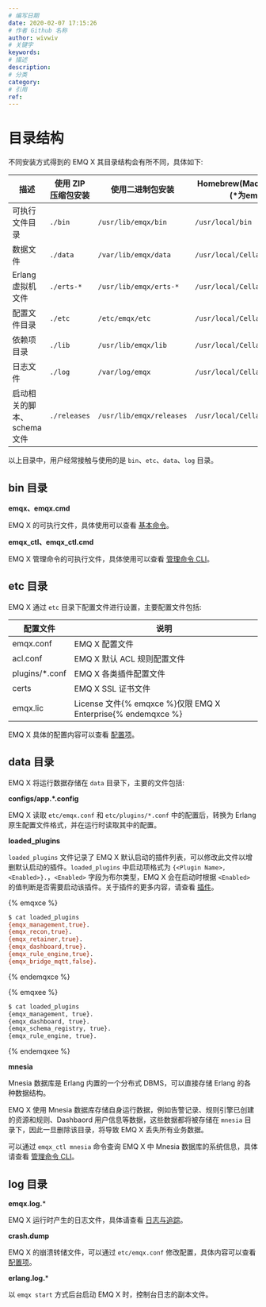 ```yaml
---
# 编写日期
date: 2020-02-07 17:15:26
# 作者 Github 名称
author: wivwiv
# 关键字
keywords:
# 描述
description:
# 分类
category: 
# 引用
ref:
---
```


# 目录结构

不同安装方式得到的 EMQ X 其目录结构会有所不同，具体如下:

| 描述                        | 使用 ZIP 压缩包安装                 | 使用二进制包安装                  | Homebrew(MacOS-10.15.7) 安装 (*为emqx版本号) |
| --------------------------- | -------------------------------- | ----------------------------- | -----------------------------         |
| 可执行文件目录              | `./bin`                          | `/usr/lib/emqx/bin`           | `/usr/local/bin`                        |
| 数据文件                    | `./data`                         | `/var/lib/emqx/data`          | `/usr/local/Cellar/emqx/*/data`        |
| Erlang 虚拟机文件           | `./erts-*`                       | `/usr/lib/emqx/erts-*`        | `/usr/local/Cellar/emqx/*/erts-`       |
| 配置文件目录                | `./etc`                          | `/etc/emqx/etc`               | `/usr/local/Cellar/emqx/*/etc`          |
| 依赖项目录                  | `./lib`                          | `/usr/lib/emqx/lib`           | `/usr/local/Cellar/emqx/*/lib`         |
| 日志文件                    | `./log`                          | `/var/log/emqx`               | `/usr/local/Cellar/emqx/*/log`         |
| 启动相关的脚本、schema 文件 | `./releases`                     | `/usr/lib/emqx/releases`      | `/usr/local/Cellar/emqx/*/releases`      |


以上目录中，用户经常接触与使用的是 `bin`、`etc`、`data`、`log` 目录。

## bin 目录

**emqx、emqx.cmd**

EMQ X 的可执行文件，具体使用可以查看 [基本命令](./command-line.md)。

**emqx_ctl、emqx_ctl.cmd**

EMQ X 管理命令的可执行文件，具体使用可以查看  [管理命令 CLI](../advanced/cli.md)。

## etc 目录

EMQ X 通过 `etc` 目录下配置文件进行设置，主要配置文件包括:

| 配置文件           | 说明                      |
| -------------- | ------------------------- |
| emqx.conf      | EMQ X 配置文件  |
| acl.conf       | EMQ X 默认 ACL 规则配置文件 |
| plugins/*.conf | EMQ X 各类插件配置文件    |
| certs          | EMQ X SSL 证书文件       |
| emqx.lic      | License 文件{% emqxce %}仅限 EMQ X Enterprise{% endemqxce %}   |

EMQ X 具体的配置内容可以查看 [配置项](../configuration/configuration.md)。

## data 目录

EMQ X 将运行数据存储在 `data` 目录下，主要的文件包括:

**configs/app.*.config**

EMQ X 读取 `etc/emqx.conf` 和 `etc/plugins/*.conf` 中的配置后，转换为 Erlang 原生配置文件格式，并在运行时读取其中的配置。

**loaded_plugins**

`loaded_plugins` 文件记录了 EMQ X 默认启动的插件列表，可以修改此文件以增删默认启动的插件。`loaded_plugins` 中启动项格式为 `{<Plugin Name>, <Enabled>}.`，`<Enabled>` 字段为布尔类型，EMQ X 会在启动时根据 `<Enabled>` 的值判断是否需要启动该插件。关于插件的更多内容，请查看 [插件](../advanced/plugins.md)。

{% emqxce %}

```bash
$ cat loaded_plugins
{emqx_management,true}.
{emqx_recon,true}.
{emqx_retainer,true}.
{emqx_dashboard,true}.
{emqx_rule_engine,true}.
{emqx_bridge_mqtt,false}.
```

{% endemqxce %}

{% emqxee %}

```bash
$ cat loaded_plugins
{emqx_management, true}.
{emqx_dashboard, true}.
{emqx_schema_registry, true}.
{emqx_rule_engine, true}.
```

{% endemqxee %}

**mnesia**

Mnesia 数据库是 Erlang 内置的一个分布式 DBMS，可以直接存储 Erlang 的各种数据结构。

EMQ X 使用 Mnesia 数据库存储自身运行数据，例如告警记录、规则引擎已创建的资源和规则、Dashbaord 用户信息等数据，这些数据都将被存储在 `mnesia` 目录下，因此一旦删除该目录，将导致 EMQ X 丢失所有业务数据。

可以通过 `emqx_ctl mnesia` 命令查询 EMQ X 中 Mnesia 数据库的系统信息，具体请查看 [管理命令 CLI](../advanced/cli.md)。


## log 目录

**emqx.log.***

EMQ X 运行时产生的日志文件，具体请查看 [日志与追踪](./log.md)。

**crash.dump**

EMQ X 的崩溃转储文件，可以通过 `etc/emqx.conf` 修改配置，具体内容可以查看 [配置项](../configuration/configuration.md)。

**erlang.log.***

以 `emqx start` 方式后台启动 EMQ X 时，控制台日志的副本文件。
    
